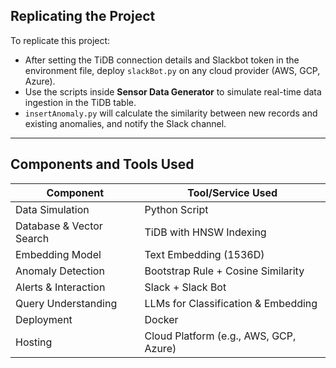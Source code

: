 ## Replicating the Project

To replicate this project:  

- After setting the TiDB connection details and Slackbot token in the environment file, deploy `slackBot.py` on any cloud provider (AWS, GCP, Azure).  
- Use the scripts inside **Sensor Data Generator** to simulate real-time data ingestion in the TiDB table.  
- `insertAnomaly.py` will calculate the similarity between new records and existing anomalies, and notify the Slack channel.  

---

## Components and Tools Used

| Component            | Tool/Service Used                          |
|-----------------------|---------------------------------------------|
| Data Simulation       | Python Script                              |
| Database & Vector Search | TiDB with HNSW Indexing                 |
| Embedding Model       | Text Embedding (1536D)                     |
| Anomaly Detection     | Bootstrap Rule + Cosine Similarity         |
| Alerts & Interaction  | Slack + Slack Bot                          |
| Query Understanding   | LLMs for Classification & Embedding        |
| Deployment            | Docker                                     |
| Hosting               | Cloud Platform (e.g., AWS, GCP, Azure)     |

